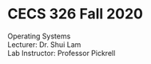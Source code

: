 # CECS 326 Fall 2020

Operating Systems  
Lecturer: Dr. Shui Lam  
Lab Instructor: Professor Pickrell  